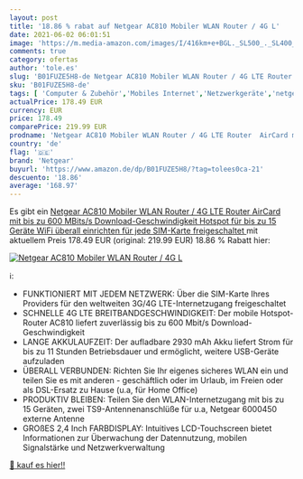 ```yaml
---
layout: post
title: '18.86 % rabat auf Netgear AC810 Mobiler WLAN Router / 4G L'
date: 2021-06-02 06:01:51
image: 'https://m.media-amazon.com/images/I/416km+e+BGL._SL500_._SL400_.jpg'
comments: true
category: ofertas
author: 'tole.es'
slug: 'B01FUZE5H8-de Netgear AC810 Mobiler WLAN Router / 4G LTE Router AirCard...'
sku: 'B01FUZE5H8-de'
tags: [ 'Computer & Zubehör','Mobiles Internet','Netzwerkgeräte','netgear', ]
actualPrice: 178.49 EUR
currency: EUR
price: 178.49
comparePrice: 219.99 EUR
prodname: 'Netgear AC810 Mobiler WLAN Router / 4G LTE Router  AirCard mit bis zu 600 MBits/s Download-Geschwindigkeit  Hotspot für bis zu 15 Geräte  WiFi überall einrichten  für jede SIM-Karte freigeschaltet '
country: 'de'
flag: '🇩🇪'
brand: 'Netgear'
buyurl: 'https://www.amazon.de/dp/B01FUZE5H8/?tag=tolees0ca-21'
descuento: '18.86'
average: '168.97'
---
```


Es gibt ein [Netgear AC810 Mobiler WLAN Router / 4G LTE Router  AirCard mit bis zu 600 MBits/s Download-Geschwindigkeit  Hotspot für bis zu 15 Geräte  WiFi überall einrichten  für jede SIM-Karte freigeschaltet ](https://www.amazon.de/dp/B01FUZE5H8/?tag=tolees0ca-21) mit aktuellem Preis 178.49 EUR (original: 219.99 EUR) 18.86 % Rabatt hier:

[![Netgear AC810 Mobiler WLAN Router / 4G L](https://m.media-amazon.com/images/I/416km+e+BGL._SL500_._SL400_.jpg)](https://www.amazon.de/dp/B01FUZE5H8/?tag=tolees0ca-21)

ℹ️:

- FUNKTIONIERT MIT JEDEM NETZWERK: Über die SIM-Karte Ihres Providers für den weltweiten 3G/4G LTE-Internetzugang freigeschaltet
- SCHNELLE 4G LTE BREITBANDGESCHWINDIGKEIT: Der mobile Hotspot-Router AC810 liefert zuverlässig bis zu 600 Mbit/s Download-Geschwindigkeit
- LANGE AKKULAUFZEIT: Der aufladbare 2930 mAh Akku liefert Strom für bis zu 11 Stunden Betriebsdauer und ermöglicht, weitere USB-Geräte aufzuladen
- ÜBERALL VERBUNDEN: Richten Sie Ihr eigenes sicheres WLAN ein und teilen Sie es mit anderen - geschäftlich oder im Urlaub, im Freien oder als DSL-Ersatz zu Hause (u.a, für Home Office)
- PRODUKTIV BLEIBEN: Teilen Sie den WLAN-Internetzugang mit bis zu 15 Geräten, zwei TS9-Antennenanschlüße für u.a, Netgear 6000450 externe Antenne
- GROßES 2,4 Inch FARBDISPLAY: Intuitives LCD-Touchscreen bietet Informationen zur Überwachung der Datennutzung, mobilen Signalstärke und Netzwerkverwaltung

[🛒 kauf es hier!!](https://www.amazon.de/dp/B01FUZE5H8/?tag=tolees0ca-21)
